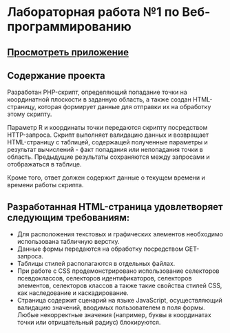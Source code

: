 # Лабораторная работа №1 по Веб-программированию

##  [Просмотреть приложение](https://se.ifmo.ru/~s335045/)

## Содержание проекта 

Разработан PHP-скрипт, определяющий попадание точки на координатной плоскости в заданную область, а также создан HTML-страницу, которая формирует данные для отправки их на обработку этому скрипту.

Параметр R и координаты точки передаются скрипту посредством HTTP-запроса. Скрипт выполняет валидацию данных и возвращает HTML-страницу с таблицей, содержащей полученные параметры и результат вычислений - факт попадания или непопадания точки в область. Предыдущие результаты сохраняются между запросами и отображаться в таблице.

Кроме того, ответ должен содержит данные о текущем времени и времени работы скрипта.

## Разработанная HTML-страница удовлетворяет следующим требованиям:

- Для расположения текстовых и графических элементов необходимо использована табличную верстку.
- Данные формы передаются на обработку посредством GET-запроса.
- Таблицы стилей располагаются в отдельных файлах.
- При работе с CSS продемонстрировано использование селекторов псевдоклассов, селекторов идентификаторов, селекторов элементов, селекторов классов а также такие свойства стилей CSS, как наследование и каскадирование.
- Страница содержит сценарий на языке JavaScript, осуществляющий валидацию значений, вводимых пользователем в поля формы. Любые некорректные значения (например, буквы в координатах точки или отрицательный радиус) блокируются.
